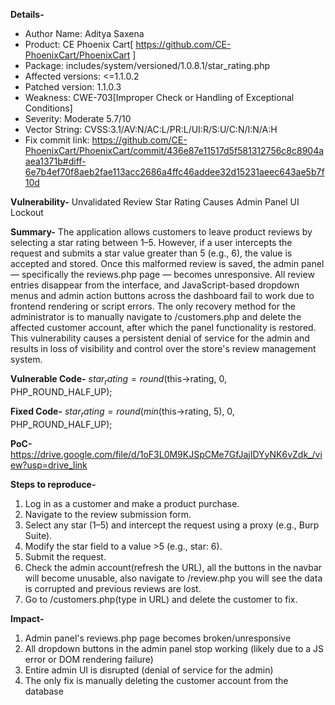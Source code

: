 **Details-**
* Author Name: Aditya Saxena
* Product: CE Phoenix Cart[ https://github.com/CE-PhoenixCart/PhoenixCart ]
* Package: includes/system/versioned/1.0.8.1/star_rating.php
* Affected versions: <=1.1.0.2
* Patched version: 1.1.0.3
* Weakness: CWE-703[Improper Check or Handling of Exceptional Conditions]
* Severity: Moderate 5.7/10
* Vector String: CVSS:3.1/AV:N/AC:L/PR:L/UI:R/S:U/C:N/I:N/A:H
* Fix commit link: https://github.com/CE-PhoenixCart/PhoenixCart/commit/436e87e11517d5f581312756c8c8904aaea1371b#diff-6e7b4ef70f8aeb2fae113acc2686a4ffc46addee32d15231aeec643ae5b7f10d

**Vulnerability-**
Unvalidated Review Star Rating Causes Admin Panel UI Lockout

**Summary-**
The application allows customers to leave product reviews by selecting a star rating between 1–5. However, if a user intercepts the request and submits a star value greater than 5 (e.g., 6), the value is accepted and stored.
Once this malformed review is saved, the admin panel — specifically the reviews.php page — becomes unresponsive. All review entries disappear from the interface, and JavaScript-based dropdown menus and admin action buttons across the dashboard fail to work due to frontend rendering or script errors.
The only recovery method for the administrator is to manually navigate to /customers.php and delete the affected customer account, after which the panel functionality is restored.
This vulnerability causes a persistent denial of service for the admin and results in loss of visibility and control over the store's review management system.

**Vulnerable Code-**
$star_rating = round($this->rating, 0, PHP_ROUND_HALF_UP);

**Fixed Code-**
$star_rating = round(min($this->rating, 5), 0, PHP_ROUND_HALF_UP);

**PoC-**
https://drive.google.com/file/d/1oF3L0M9KJSpCMe7GfJajIDYyNK6vZdk_/view?usp=drive_link

**Steps to reproduce-**
1. Log in as a customer and make a product purchase.
2. Navigate to the review submission form.
3. Select any star (1–5) and intercept the request using a proxy (e.g., Burp Suite).
4. Modify the star field to a value >5 (e.g., star: 6).
5. Submit the request.
6. Check the admin account(refresh the URL), all the buttons in the navbar will become unusable, also navigate to /review.php you will see the data is corrupted and previous reviews are lost.
7. Go to /customers.php(type in URL) and delete the customer to fix.

**Impact-**
1. Admin panel's reviews.php page becomes broken/unresponsive
2. All dropdown buttons in the admin panel stop working (likely due to a JS error or DOM rendering failure)
3. Entire admin UI is disrupted (denial of service for the admin)
4. The only fix is manually deleting the customer account from the database
